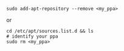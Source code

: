 ```
sudo add-apt-repository --remove <my_ppa>
```

or

```
cd /etc/apt/sources.list.d && ls
# identify your ppa
sudo rm <my_ppa>
```

